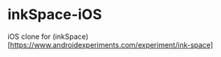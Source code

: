 inkSpace-iOS
============

iOS clone for (inkSpace)[https://www.androidexperiments.com/experiment/ink-space]